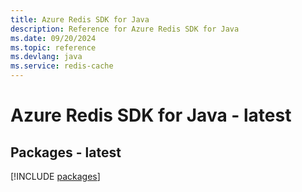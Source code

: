 ```yaml
---
title: Azure Redis SDK for Java
description: Reference for Azure Redis SDK for Java
ms.date: 09/20/2024
ms.topic: reference
ms.devlang: java
ms.service: redis-cache
---
```

# Azure Redis SDK for Java - latest
## Packages - latest
[!INCLUDE [packages](redis-index.md)]